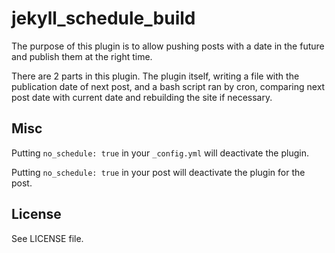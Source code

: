 # jekyll_schedule_build #

The purpose of this plugin is to allow pushing posts with a date in the future and publish them at the right time.

There are 2 parts in this plugin. The plugin itself, writing a file with the publication date of next post, and a bash script ran by cron, comparing next post date with current date and rebuilding the site if necessary.

## Misc ##

Putting `no_schedule: true` in your `_config.yml` will deactivate the plugin.

Putting `no_schedule: true` in your post will deactivate the plugin for the post.

## License ##

See LICENSE file.
